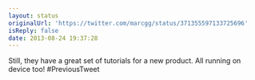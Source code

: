 ```yaml
---
layout: status
originalUrl: 'https://twitter.com/marcgg/status/371355597133725696'
isReply: false
date: 2013-08-24 19:37:28
---
```


Still, they have a great set of tutorials for a new product. All running on device too! #PreviousTweet
